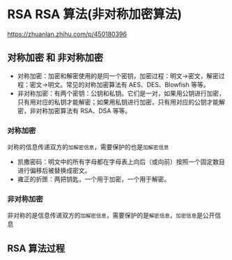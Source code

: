 # RSA RSA 算法(非对称加密算法)

https://zhuanlan.zhihu.com/p/450180396

## 对称加密 和 非对称加密

- 对称加密：加密和解密使用的是同一个密钥，加密过程：明文->密文，解密过程：密文->明文。常见的对称加密算法有 AES、DES、Blowfish 等等。
- 非对称加密：有两个密钥：公钥和私钥。它们是一对，如果用公钥进行加密，只有用对应的私钥才能解密；如果用私钥进行加密，只有用对应的公钥才能解密，非对称加密算法有 RSA、DSA 等等。

### 对称加密

对称的信息传递双方的`加解密信息`，需要保护的也是`加解密信息`

- 凯撒密码：明文中的所有字母都在字母表上向后（或向前）按照一个固定数目进行偏移后被替换成密文。
- 雍正的折匣：两把钥匙，一个用于加密，一个用于解密。

### 非对称加密

非对称的是信息传递双方的`加解密信息`，需要保护的是`解密信息`，`加密信息`是公开信息


## RSA 算法过程
